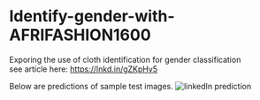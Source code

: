 # Identify-gender-with-AFRIFASHION1600
Exporing the use of cloth identification for gender classification <br>
see article here: https://lnkd.in/gZKpHy5

Below are predictions of sample test images.
![linkedIn prediction](https://user-images.githubusercontent.com/54807024/124264575-f8a76880-dac7-11eb-8960-de6e06cd2127.JPG)

